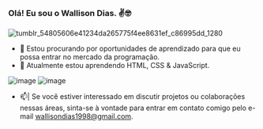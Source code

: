 ### Olá! Eu sou o Wallison Dias. ✌️🤓

![tumblr_54805606e41234da265775f4ee8631ef_c86995dd_1280](https://github.com/WalliDias/WalliDias/assets/159958122/5c1c8081-4cbf-4100-a0db-21b8f7c6e1fd)

- 🔭 Estou procurando por oportunidades de aprendizado para que eu possa entrar no mercado da programação.
- 🌱 Atualmente estou aprendendo HTML, CSS & JavaScript.

![image](https://github.com/WalliDias/WalliDias/assets/159958122/69c822a1-281b-4d04-af7f-d5c3e01f1522) ![image](https://github.com/WalliDias/WalliDias/assets/159958122/649be7d8-92de-4a84-836d-9b9d4add9edd)

- 📫| Se você estiver interessado em discutir projetos ou colaborações nessas áreas, sinta-se à vontade para entrar em contato comigo pelo e-mail wallisondias1998@gmail.com.




